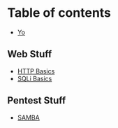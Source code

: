 # Table of contents

* [Yo](README.md)

## Web Stuff

* [HTTP Basics](web-stuff/http-basics.md)
* [SQLi Basics](web-stuff/sqli-basics.md)

## Pentest Stuff

* [SAMBA](pentest-stuff/samba.md)

